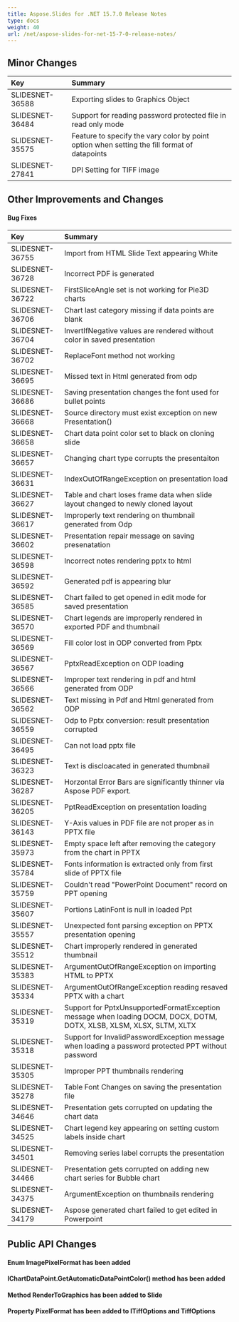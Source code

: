 ```yaml
---
title: Aspose.Slides for .NET 15.7.0 Release Notes
type: docs
weight: 40
url: /net/aspose-slides-for-net-15-7-0-release-notes/
---
```


## **Minor Changes**
|**Key**|**Summary**|
| :- | :- |
|SLIDESNET-36588 | Exporting slides to Graphics Object|
|SLIDESNET-36484 | Support for reading password protected file in read only mode|
|SLIDESNET-35575 | Feature to specify the vary color by point option when setting the fill format of datapoints|
|SLIDESNET-27841 | DPI Setting for TIFF image|

## **Other Improvements and Changes**
#### **Bug Fixes**
|**Key**|**Summary**|
| :- | :- |
|SLIDESNET-36755 | Import from HTML Slide Text appearing White|
|SLIDESNET-36728 | Incorrect PDF is generated|
|SLIDESNET-36722 | FirstSliceAngle set is not working for Pie3D charts|
|SLIDESNET-36706 | Chart last category missing if data points are blank|
|SLIDESNET-36704 | InvertIfNegative values are rendered without color in saved presentation|
|SLIDESNET-36702 | ReplaceFont method not working|
|SLIDESNET-36695 | Missed text in Html generated from odp|
|SLIDESNET-36686 | Saving presentation changes the font used for bullet points|
|SLIDESNET-36668 | Source directory must exist exception on new Presentation()|
|SLIDESNET-36658 | Chart data point color set to black on cloning slide|
|SLIDESNET-36657 | Changing chart type corrupts the presentaiton|
|SLIDESNET-36631 | IndexOutOfRangeException on presentation load|
|SLIDESNET-36627 | Table and chart loses frame data when slide layout changed to newly cloned layout|
|SLIDESNET-36617 | Improperly text rendering on thumbnail generated from Odp|
|SLIDESNET-36602 | Presentation repair message on saving presenatation|
|SLIDESNET-36598 | Incorrect notes rendering pptx to html|
|SLIDESNET-36592 | Generated pdf is appearing blur|
|SLIDESNET-36585 | Chart failed to get opened in edit mode for saved presentation|
|SLIDESNET-36570 | Chart legends are improperly rendered in exported PDF and thumbnail|
|SLIDESNET-36569 | Fill color lost in ODP converted from Pptx|
|SLIDESNET-36567 | PptxReadException on ODP loading|
|SLIDESNET-36566 | Improper text rendering in pdf and html generated from ODP|
|SLIDESNET-36562 | Text missing in Pdf and Html generated from ODP|
|SLIDESNET-36559 | Odp to Pptx conversion: result presentation corrupted|
|SLIDESNET-36495 | Can not load pptx file|
|SLIDESNET-36323 | Text is discloacated in generated thumbnail|
|SLIDESNET-36287 | Horzontal Error Bars are significantly thinner via Aspose PDF export.|
|SLIDESNET-36205 | PptReadException on presentation loading|
|SLIDESNET-36143 | Y-Axis values in PDF file are not proper as in PPTX file|
|SLIDESNET-35973 | Empty space left after removing the category from the chart in PPTX|
|SLIDESNET-35784 | Fonts information is extracted only from first slide of PPTX file|
|SLIDESNET-35759 | Couldn't read "PowerPoint Document" record on PPT opening|
|SLIDESNET-35607 | Portions LatinFont is null in loaded Ppt|
|SLIDESNET-35557 | Unexpected font parsing exception on PPTX presentation opening|
|SLIDESNET-35512 | Chart improperly rendered in generated thumbnail|
|SLIDESNET-35383 | ArgumentOutOfRangeException on importing HTML to PPTX|
|SLIDESNET-35334 | ArgumentOutOfRangeException reading resaved PPTX with a chart|
|SLIDESNET-35319 | Support for PptxUnsupportedFormatException message when loading DOCM, DOCX, DOTM, DOTX, XLSB, XLSM, XLSX, SLTM, XLTX|
|SLIDESNET-35318 | Support for InvalidPasswordException message when loading a password protected PPT without password|
|SLIDESNET-35305 | Improper PPT thumbnails rendering|
|SLIDESNET-35278 | Table Font Changes on saving the presentation file|
|SLIDESNET-34646 | Presentation gets corrupted on updating the chart data|
|SLIDESNET-34525 | Chart legend key appearing on setting custom labels inside chart|
|SLIDESNET-34501 | Removing series label corrupts the presentation|
|SLIDESNET-34466 | Presentation gets corrupted on adding new chart series for Bubble chart|
|SLIDESNET-34375 | ArgumentException on thumbnails rendering|
|SLIDESNET-34179 | Aspose generated chart failed to get edited in Powerpoint|

## **Public API Changes**

#### Enum ImagePixelFormat has been added
#### IChartDataPoint.GetAutomaticDataPointColor() method has been added
#### Method RenderToGraphics has been added to Slide
#### Property PixelFormat has been added to ITiffOptions and TiffOptions

